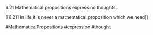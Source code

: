 6.21 Mathematical propositions express no thoughts.

[[6.211 In life it is never a mathematical proposition which we need]]

#MathematicalPropositions #expression #thought 
